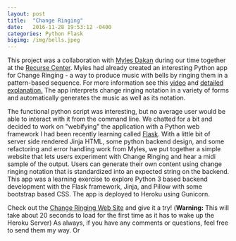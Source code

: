 ```yaml
---
layout: post
title:  "Change Ringing"
date:   2016-11-28 19:53:12 -0400
categories: Python Flask
bigimg: /img/bells.jpeg
---
```

This project was a collaboration with [Myles Dakan][myles] during our time together at the [Recurse Center][recurse]. Myles had already created an interesting Python app for Change Ringing - a way to produce music with bells by ringing them in a pattern-based sequence. For more information see this [video][video] and [detailed explanation.][explanation] The app interprets change ringing notation in a variety of forms and automatically generates the music as well as its notation.


The functional python script was interesting, but no average user would be able to interact with it from the command line. We chatted for a bit and decided to work on "webifying" the application with a Python web framework I had been recently learning called [Flask][flask]. With a little bit of server side rendered Jinja HTML, some python backend design, and some refactoring and error handling work from Myles, we put together a simple website that lets users experiment with Change Ringing and hear a midi sample of the output. Users can generate their own content using change ringing notation that is standardized into an expected string on the backend. This app was a learning exercise to explore Python 3 based backend development with the Flask framework, Jinja, and Pillow with some bootstrap based CSS. The app is deployed to Heroku using Gunicorn.

<!--  
Expand upon how the data is dynamically rendered and sent, and it does not use a database
What I found interesting about making a project in flask
Talk more about the learnings
 -->


Check out the [Change Ringing Web Site][change-ringing] and give it a try! (**Warning:** This will take about 20 seconds to load for the first time as it has to wake up the Heroku Server) As always, if you have any comments or questions, feel free to send them my way. Or

[change-ringing]: https://change-ringing.herokuapp.com/
[myles]: https://github.com/mylesdakan
[recurse]: https://www.recurse.com/
[flask]: http://flask.pocoo.org/
[explanation]: http://www.cccbr.org.uk/education/thelearningcurve/pdfs/200404.pdf
[video]: https://www.youtube.com/watch?v=3lyDCUKsWZs
